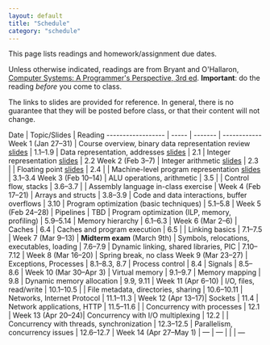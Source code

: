 ```yaml
---
layout: default
title: "Schedule"
category: "schedule"
---
```


This page lists readings and homework/assignment due dates.

Unless otherwise indicated, readings are from Bryant and O'Hallaron, [Computer Systems: A Programmer's Perspective, 3rd ed](https://csapp.cs.cmu.edu/).  **Important**: do the reading *before* you come to class.

The links to slides are provided for reference.  In general, there is no guarantee that they will be posted before class, or that their content will not change.

Date               | Topic/Slides | Reading
------------------ | ----- | ------- | ------------
Week 1 (Jan 27–31) | Course overview, binary data representation review [slides](lectures/lecture01-public.pdf) | 1.1–1.9
                   | Data representation, addresses [slides](lectures/lecture02-public.pdf) | 2.1
                   | Integer representation [slides](lectures/lecture03-public.pdf) | 2.2
Week 2 (Feb 3–7)   | Integer arithmetic [slides](lectures/lecture04-public.pdf) | 2.3 |
                   | Floating point [slides](lectures/lecture05-public.pdf) | 2.4 |
                   | Machine-level program representation [slides](lectures/lecture06-public.pdf) | 3.1–3.4
Week 3 (Feb 10–14) | ALU operations, arithmetic | 3.5 |
                   | Control flow, stacks | 3.6–3.7 |
                   | Assembly language in-class exercise | 
Week 4 (Feb 17–21) | Arrays and structs | 3.8–3.9
                   | Code and data interactions, buffer overflows | 3.10
                   | Program optimization (basic techniques) | 5.1–5.8 |
Week 5 (Feb 24–28) | Pipelines | TBD
                   | Program optimization (ILP, memory, profiling) | 5.9–5.14
                   | Memory hierarchy | 6.1–6.3 |
Week 6 (Mar 2–6)   | Caches | 6.4
                   | Caches and program execution | 6.5 |
                   | Linking basics | 7.1–7.5 |
Week 7 (Mar 9–13)  | **Midterm exam** (March 9th)
                   | Symbols, relocations, executables, loading | 7.6–7.9
                   | Dynamic linking, shared libraries, PIC | 7.10–7.12 |
Week 8 (Mar 16–20) | Spring break, no class
Week 9 (Mar 23–27) | Exceptions, Processes | 8.1–8.3, 8.7
                   | Process control | 8.4
                   | Signals | 8.5–8.6 |
Week 10 (Mar 30–Apr 3) | Virtual memory | 9.1–9.7
                   | Memory mapping | 9.8
                   | Dynamic memory allocation | 9.9, 9.11 |
Week 11 (Apr 6–10) | I/O, files, read/write | 10.1–10.5 |
                   | File metadata, directories, sharing | 10.6–10.11
                   | Networks, Internet Protocol | 11.1–11.3 |
Week 12 (Apr 13–17)| Sockets | 11.4
                   | Network applications, HTTP | 11.5–11.6 |
                   | Concurrency with processes | 12.1 |
Week 13 (Apr 20–24)| Concurrency with I/O multiplexing | 12.2 |
                   | Concurrency with threads, synchronization | 12.3–12.5
                   | Parallelism, concurrency issues | 12.6–12.7 |
Week 14 (Apr 27–May 1) | —
                   | — | |
                   | —                
